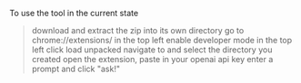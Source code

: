 To use the tool in the current state
> download and extract the zip into its own directory
> go to chrome://extensions/
> in the top left enable developer mode
> in the top left click load unpacked
> navigate to and select the directory you created
> open the extension, paste in your openai api key
> enter a prompt and click "ask!"
